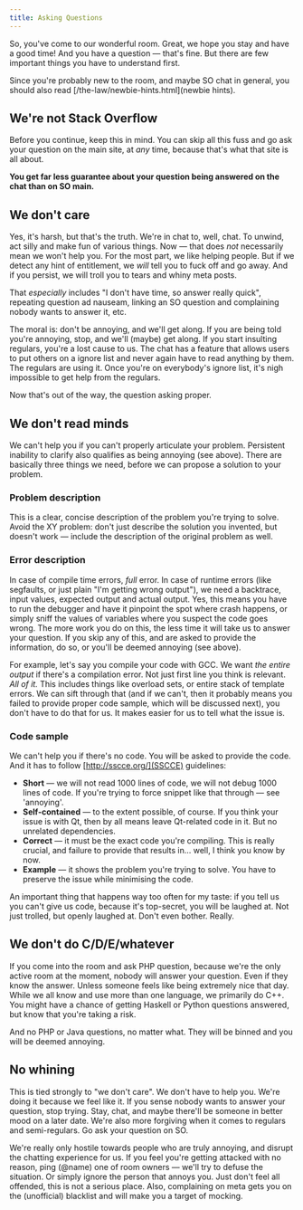 ```yaml
---
title: Asking Questions
---
```


So, you've come to our wonderful room. Great, we hope you stay and have a good time!
And you have a question — that's fine. But there are few important things you have to understand first.

Since you're probably new to the room, and maybe SO chat in general, you should also read
[/the-law/newbie-hints.html](newbie hints).

## We're not Stack Overflow

Before you continue, keep this in mind. You can skip all this fuss and go ask your question on
the main site, at *any* time, because that's what that site is all about.

**You get far less guarantee about your question being answered on the chat than on SO main.**

## We don't care

Yes, it's harsh, but that's the truth. We're in chat to, well, chat. To unwind, act silly and make fun
of various things. Now — that does *not* necessarily mean we won't help you. For the most part,
we like helping people. But if we detect any hint of entitlement, we *will* tell you to fuck off
and go away. And if you persist, we will troll you to tears and whiny meta posts.

That *especially* includes "I don't have time, so answer really quick", repeating question ad nauseam,
linking an SO question and complaining nobody wants to answer it, etc.

The moral is: don't be annoying, and we'll get along. If you are being told you're annoying, stop,
and we'll (maybe) get along. If you start insulting regulars, you're a lost cause to us. The chat
has a feature that allows users to put others on a ignore list and never again have to read anything
by them. The regulars are using it. Once you're on everybody's ignore list, it's nigh impossible to get
help from the regulars.

Now that's out of the way, the question asking proper.

## We don't read minds

We can't help you if you can't properly articulate your problem. Persistent inability to clarify also
qualifies as being annoying (see above). There are basically three things we need, before we can propose
a solution to your problem.

### Problem description

This is a clear, concise description of the problem you're trying to solve. Avoid the XY problem: don't just describe
the solution you invented, but doesn't work — include the description of the original problem as well.

### Error description

In case of compile time errors, *full* error. In case of runtime errors (like segfaults, or just plain
"I'm getting wrong output"), we need a backtrace, input values, expected output and actual output.
Yes, this means you have to run the debugger and have it pinpoint the spot where crash happens,
or simply sniff the values of variables where you suspect the code goes wrong. The more work you
do on this, the less time it will take us to answer your question. If you skip any of this, and are
asked to provide the information, do so, or you'll be deemed annoying (see above).

For example, let's say you compile your code with GCC. We want *the entire output* if there's a compilation error.
Not just first line you think is relevant. *All of it.* This includes things like overload sets, or entire stack
of template errors. We can sift through that (and if we can't, then it probably means you failed to provide proper
code sample, which will be discussed next), you don't have to do that for us. It makes easier for us to tell what the issue is.

### Code sample

We can't help you if there's no code. You will be asked to provide the code. And it has to follow
[http://sscce.org/](SSCCE) guidelines:

* **Short** — we will not read 1000 lines of code, we will not debug 1000 lines of code.
  If you're trying to force snippet like that through — see 'annoying'.
* **Self-contained** — to the extent possible, of course. If you think your issue is with Qt,
  then by all means leave Qt-related code in it. But no unrelated dependencies.
* **Correct** — it must be the exact code you're compiling. This is really crucial,
  and failure to provide that results in... well, I think you know by now.
* **Example** — it shows the problem you're trying to solve.
  You have to preserve the issue while minimising the code.

An important thing that happens way too often for my taste: if you tell us you can't give us code,
because it's top-secret, you will be laughed at. Not just trolled, but openly laughed at. Don't even bother. Really.

## We don't do C/D/E/whatever

If you come into the room and ask PHP question, because we're the only active room at the moment,
nobody will answer your question. Even if they know the answer. Unless someone feels like being
extremely nice that day. While we all know and use more than one language, we primarily do C++.
You might have a chance of getting Haskell or Python questions answered, but know that you're taking a risk.

And no PHP or Java questions, no matter what. They will be binned and you will be deemed annoying.

## No whining

This is tied strongly to "we don't care". We don't have to help you. We're doing it because we feel like it.
If you sense nobody wants to answer your question, stop trying. Stay, chat, and maybe there'll be someone
in better mood on a later date. We're also more forgiving when it comes to regulars and semi-regulars.
Go ask your question on SO.

We're really only hostile towards people who are truly annoying, and disrupt the chatting experience for us.
If you feel you're getting attacked with no reason, ping (@name) one of room owners — we'll try to defuse the situation.
Or simply ignore the person that annoys you. Just don't feel all offended, this is not a serious place.
Also, complaining on meta gets you on the (unofficial) blacklist and will make you a target of mocking.
